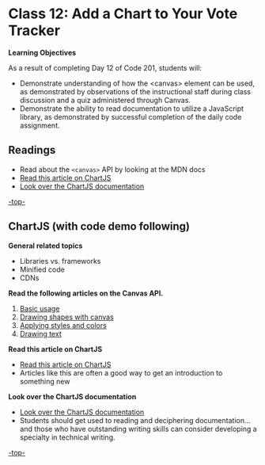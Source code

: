 # Class 12: Add a Chart to Your Vote Tracker

 **Learning Objectives**

 As a result of completing Day 12 of Code 201, students will:

 - Demonstrate understanding of how the \<canvas> element can be used, as demonstrated by observations of the instructional staff during class discussion and a quiz administered through Canvas.
 - Demonstrate the ability to read documentation to utilize a JavaScript library, as demonstrated by successful completion of the daily code assignment.

## Readings

- Read about the `<canvas>` API by looking at the MDN docs
- [Read this article on ChartJS](http://www.webdesignerdepot.com/2013/11/easily-create-stunning-animated-charts-with-chart-js/)
- [Look over the ChartJS documentation](http://www.chartjs.org/docs/)

[-top-](#top)

## ChartJS (with code demo following)

**General related topics**

- Libraries vs. frameworks
- Minified code
- CDNs

**Read the following articles on the Canvas API.**

1. [Basic usage](https://developer.mozilla.org/en-US/docs/Web/API/Canvas_API/Tutorial/Basic_usage)
2. [Drawing shapes with canvas](https://developer.mozilla.org/en-US/docs/Web/API/Canvas_API/Tutorial/Drawing_shapes)
3. [Applying styles and colors](https://developer.mozilla.org/en-US/docs/Web/API/Canvas_API/Tutorial/Applying_styles_and_colors)
4. [Drawing text](https://developer.mozilla.org/en-US/docs/Web/API/Canvas_API/Tutorial/Drawing_text)

**Read this article on ChartJS**

- [Read this article on ChartJS](http://www.webdesignerdepot.com/2013/11/easily-create-stunning-animated-charts-with-chart-js/)
- Articles like this are often a good way to get an introduction to something new

**Look over the ChartJS documentation**

- [Look over the ChartJS documentation](http://www.chartjs.org/docs/)
- Students should get used to reading and deciphering documentation... and those who have outstanding writing skills can consider developing a specialty in technical writing.

[-top-](#top)
